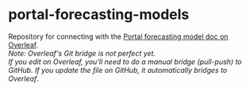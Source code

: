 # portal-forecasting-models
Repository for connecting with the [Portal forecasting model doc on Overleaf](https://www.overleaf.com/12556055dvthwndmdmrm).  
*Note: Overleaf's Git bridge is not perfect yet.  
If you edit on Overleaf, you'll need to do a manual bridge (pull-push) to GitHub. If you update the file on GitHub, it automatically bridges to Overleaf*.
